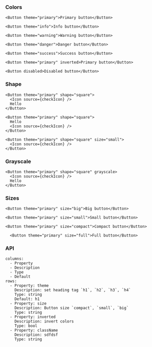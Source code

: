 ### Colors
```react
<Button theme="primary">Primary button</Button>
```

```react
<Button theme="info">Info button</Button>
```

```react
<Button theme="warning">Warning button</Button>
```

```react
<Button theme="danger">Danger button</Button>
```

```react
<Button theme="success">Success button</Button>
```

```react
<Button theme="primary" inverted>Primary button</Button>
```

```react
<Button disabled>Disabled button</Button>
```

### Shape

```react
<Button theme="primary" shape="square">
  <Icon source={checkIcon} />
  Hello
</Button>
```

```react
<Button theme="primary" shape="square">
  Hello
  <Icon source={checkIcon} />
</Button>
```

```react
<Button theme="primary" shape="square" size="small">
  <Icon source={checkIcon} />
</Button>
```

### Grayscale

```react
<Button theme="primary" shape="square" grayscale>
  <Icon source={checkIcon} />
  Hello
</Button>
```

### Sizes
```react
<Button theme="primary" size="big">Big button</Button>
```

```react
<Button theme="primary" size="small">Small button</Button>
```

```react
<Button theme="primary" size="compact">Compact button</Button>
```

```react
  <Button theme="primary" size="full">Full button</Button>
```


### API

```table
columns:
  - Property
  - Description
  - Type
  - Default
rows:
  - Property: theme
    Description: set heading tag `h1`, `h2`, `h3`, `h4`
    Type: string
    Default: h1
  - Property: size
    Description: Button size `compact`, `small`, `big`
    Type: string
  - Property: inverted
    Description: invert colors
    Type: bool
  - Property: className
    Description: sdfdsf
    Type: string
```
